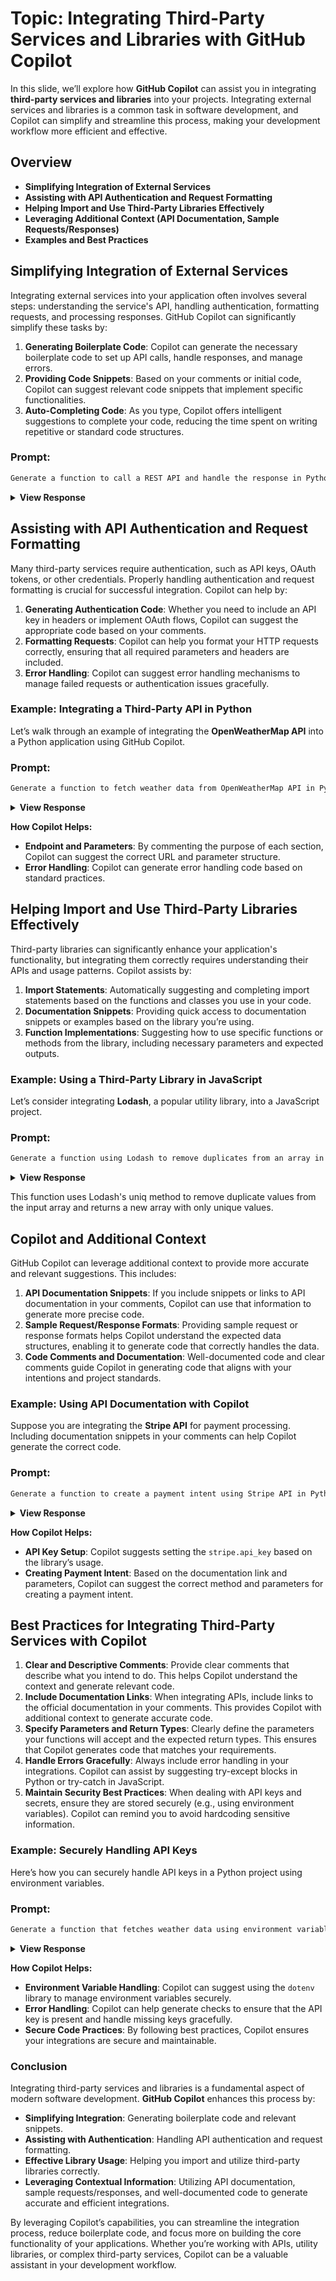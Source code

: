 # Topic: Integrating Third-Party Services and Libraries with GitHub Copilot

In this slide, we’ll explore how **GitHub Copilot** can assist you in integrating **third-party services and libraries** into your projects. Integrating external services and libraries is a common task in software development, and Copilot can simplify and streamline this process, making your development workflow more efficient and effective.

## Overview

- **Simplifying Integration of External Services**
- **Assisting with API Authentication and Request Formatting**
- **Helping Import and Use Third-Party Libraries Effectively**
- **Leveraging Additional Context (API Documentation, Sample Requests/Responses)**
- **Examples and Best Practices**

## Simplifying Integration of External Services

Integrating external services into your application often involves several steps: understanding the service's API, handling authentication, formatting requests, and processing responses. GitHub Copilot can significantly simplify these tasks by:

1. **Generating Boilerplate Code**: Copilot can generate the necessary boilerplate code to set up API calls, handle responses, and manage errors.
2. **Providing Code Snippets**: Based on your comments or initial code, Copilot can suggest relevant code snippets that implement specific functionalities.
3. **Auto-Completing Code**: As you type, Copilot offers intelligent suggestions to complete your code, reducing the time spent on writing repetitive or standard code structures.

### Prompt:
```markdown
Generate a function to call a REST API and handle the response in Python
```

<details>
<summary><strong>View Response</strong></summary>
<blockquote>

```python
import requests
import json

def call_api(url):
    try:
        response = requests.get(url)
        response.raise_for_status()  # Raise an HTTPError for bad responses (4xx and 5xx)
        data = response.json()  # Parse JSON response
        return data
    except requests.exceptions.HTTPError as http_err:
        return f"HTTP error occurred: {http_err}"
    except requests.exceptions.RequestException as err:
        return f"Error occurred: {err}"
    except json.JSONDecodeError as json_err:
        return f"JSON decode error: {json_err}"

# Example usage
url = "https://api.example.com/data"
result = call_api(url)
print(result)
```
</blockquote>
</details>

## Assisting with API Authentication and Request Formatting

Many third-party services require authentication, such as API keys, OAuth tokens, or other credentials. Properly handling authentication and request formatting is crucial for successful integration. Copilot can help by:

1. **Generating Authentication Code**: Whether you need to include an API key in headers or implement OAuth flows, Copilot can suggest the appropriate code based on your comments.
2. **Formatting Requests**: Copilot can help you format your HTTP requests correctly, ensuring that all required parameters and headers are included.
3. **Error Handling**: Copilot can suggest error handling mechanisms to manage failed requests or authentication issues gracefully.

### Example: Integrating a Third-Party API in Python

Let’s walk through an example of integrating the **OpenWeatherMap API** into a Python application using GitHub Copilot.

### Prompt:
```markdown
Generate a function to fetch weather data from OpenWeatherMap API in Python
```

<details>
<summary><strong>View Response</strong></summary>
<blockquote>

```python
import requests

def fetch_weather_data(city_name, api_key):
    """
    Fetch weather data from OpenWeatherMap API for a given city.

    Parameters:
    city_name (str): Name of the city to fetch weather for.
    api_key (str): API key for authenticating with OpenWeatherMap API.

    Returns:
    dict: Parsed JSON data containing weather information.
    """
    base_url = "http://api.openweathermap.org/data/2.5/weather"
    params = {
        'q': city_name,
        'appid': api_key,
        'units': 'metric'  # Use 'imperial' for Fahrenheit
    }
    
    response = requests.get(base_url, params=params)
    
    if response.status_code == 200:
        return response.json()
    else:
        response.raise_for_status()

# Example usage:
# api_key = "your_api_key_here"
# city_name = "London"
# weather_data = fetch_weather_data(city_name, api_key)
# print(weather_data)
```
</blockquote>
</details>

**How Copilot Helps:**

- **Endpoint and Parameters**: By commenting the purpose of each section, Copilot can suggest the correct URL and parameter structure.
- **Error Handling**: Copilot can generate error handling code based on standard practices.

## Helping Import and Use Third-Party Libraries Effectively

Third-party libraries can significantly enhance your application's functionality, but integrating them correctly requires understanding their APIs and usage patterns. Copilot assists by:

1. **Import Statements**: Automatically suggesting and completing import statements based on the functions and classes you use in your code.
2. **Documentation Snippets**: Providing quick access to documentation snippets or examples based on the library you’re using.
3. **Function Implementations**: Suggesting how to use specific functions or methods from the library, including necessary parameters and expected outputs.

### Example: Using a Third-Party Library in JavaScript

Let’s consider integrating **Lodash**, a popular utility library, into a JavaScript project.

### Prompt:
```markdown
Generate a function using Lodash to remove duplicates from an array in JavaScript
```

<details>
<summary><strong>View Response</strong></summary>
<blockquote>

```javascript
// Ensure Lodash is included in your project
const _ = require('lodash');

function removeDuplicates(array) {
    /**
     * Remove duplicates from an array using Lodash.
     *
     * Parameters:
     * array (Array): The array to remove duplicates from.
     *
     * Returns:
     * Array: A new array with duplicates removed.
     */
    return _.uniq(array);
}

// Example usage:
const array = [1, 2, 2, 3, 4, 4, 5];
const uniqueArray = removeDuplicates(array);
console.log(uniqueArray); // Output: [1, 2, 3, 4, 5]
```
</blockquote>
</details>

This function uses Lodash's uniq method to remove duplicate values from the input array and returns a new array with only unique values.

## Copilot and Additional Context

GitHub Copilot can leverage additional context to provide more accurate and relevant suggestions. This includes:

1. **API Documentation Snippets**: If you include snippets or links to API documentation in your comments, Copilot can use that information to generate more precise code.
2. **Sample Request/Response Formats**: Providing sample request or response formats helps Copilot understand the expected data structures, enabling it to generate code that correctly handles the data.
3. **Code Comments and Documentation**: Well-documented code and clear comments guide Copilot in generating code that aligns with your intentions and project standards.

### Example: Using API Documentation with Copilot

Suppose you are integrating the **Stripe API** for payment processing. Including documentation snippets in your comments can help Copilot generate the correct code.

### Prompt:
```markdown
Generate a function to create a payment intent using Stripe API in Python
```

<details>
<summary><strong>View Response</strong></summary>
<blockquote>

```python
import stripe

def create_payment_intent(amount, currency='usd'):
    stripe.api_key = 'your_stripe_secret_key'

    try:
        intent = stripe.PaymentIntent.create(
            amount=amount,
            currency=currency,
        )
        return intent
    except stripe.error.StripeError as e:
        # Handle error
        print(f"Error creating payment intent: {e}")
        return None
```
</blockquote>
</details>

**How Copilot Helps:**

- **API Key Setup**: Copilot suggests setting the `stripe.api_key` based on the library’s usage.
- **Creating Payment Intent**: Based on the documentation link and parameters, Copilot can suggest the correct method and parameters for creating a payment intent.

## Best Practices for Integrating Third-Party Services with Copilot

1. **Clear and Descriptive Comments**: Provide clear comments that describe what you intend to do. This helps Copilot understand the context and generate relevant code.
2. **Include Documentation Links**: When integrating APIs, include links to the official documentation in your comments. This provides Copilot with additional context to generate accurate code.
3. **Specify Parameters and Return Types**: Clearly define the parameters your functions will accept and the expected return types. This ensures that Copilot generates code that matches your requirements.
4. **Handle Errors Gracefully**: Always include error handling in your integrations. Copilot can assist by suggesting try-except blocks in Python or try-catch in JavaScript.
5. **Maintain Security Best Practices**: When dealing with API keys and secrets, ensure they are stored securely (e.g., using environment variables). Copilot can remind you to avoid hardcoding sensitive information.

### Example: Securely Handling API Keys

Here’s how you can securely handle API keys in a Python project using environment variables.

### Prompt:
```markdown
Generate a function that fetches weather data using environment variables for API keys in Python
```

<details>
<summary><strong>View Response</strong></summary>
<blockquote>

```python
import os
import requests
from dotenv import load_dotenv

# Load environment variables from a .env file
load_dotenv()

def fetch_weather_data(city):
    api_key = os.getenv('OPENWEATHER_API_KEY')
    if not api_key:
        raise ValueError("API key not found. Please set the OPENWEATHER_API_KEY environment variable.")

    base_url = "http://api.openweathermap.org/data/2.5/weather"
    params = {
        'q': city,
        'appid': api_key,
        'units': 'metric'  # You can change to 'imperial' for Fahrenheit
    }

    try:
        response = requests.get(base_url, params=params)
        response.raise_for_status()
        return response.json()
    except requests.exceptions.RequestException as e:
        print(f"Error fetching weather data: {e}")
        return None

# Example usage
if __name__ == "__main__":
    city = "London"
    weather_data = fetch_weather_data(city)
    if weather_data:
        print(weather_data)
```
</blockquote>
</details>

**How Copilot Helps:**

- **Environment Variable Handling**: Copilot can suggest using the `dotenv` library to manage environment variables securely.
- **Error Handling**: Copilot can help generate checks to ensure that the API key is present and handle missing keys gracefully.
- **Secure Code Practices**: By following best practices, Copilot ensures your integrations are secure and maintainable.

### Conclusion

Integrating third-party services and libraries is a fundamental aspect of modern software development. **GitHub Copilot** enhances this process by:

- **Simplifying Integration**: Generating boilerplate code and relevant snippets.
- **Assisting with Authentication**: Handling API authentication and request formatting.
- **Effective Library Usage**: Helping you import and utilize third-party libraries correctly.
- **Leveraging Contextual Information**: Utilizing API documentation, sample requests/responses, and well-documented code to generate accurate and efficient integrations.

By leveraging Copilot’s capabilities, you can streamline the integration process, reduce boilerplate code, and focus more on building the core functionality of your applications. Whether you’re working with APIs, utility libraries, or complex third-party services, Copilot can be a valuable assistant in your development workflow.
```
